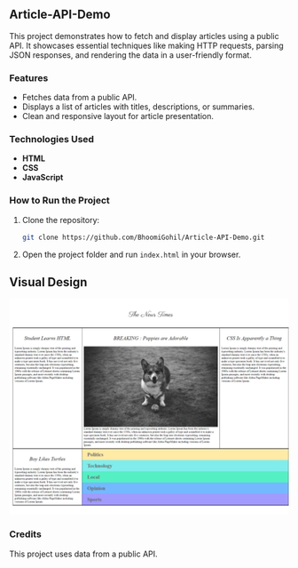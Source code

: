 ## Article-API-Demo

This project demonstrates how to fetch and display articles using a public API. It showcases essential techniques like making HTTP requests, parsing JSON responses, and rendering the data in a user-friendly format.

### Features

- Fetches data from a public API.
- Displays a list of articles with titles, descriptions, or summaries.
- Clean and responsive layout for article presentation.

### Technologies Used

- **HTML**
- **CSS**
- **JavaScript**

### How to Run the Project

1. Clone the repository:
   ```bash
   git clone https://github.com/BhoomiGohil/Article-API-Demo.git
   ```
2. Open the project folder and run `index.html` in your browser.

## Visual Design

![Index](Index.png)

### Credits

This project uses data from a public API.
